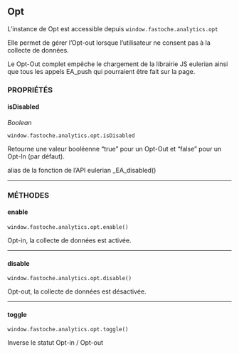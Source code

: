 ## Opt
L’instance de Opt est accessible depuis
`window.fastoche.analytics.opt`

Elle permet de gérer l’Opt-out lorsque l’utilisateur ne consent pas à la collecte de données.

Le Opt-Out complet empêche le chargement de la librairie JS eulerian ainsi que tous les appels EA_push qui pourraient être fait sur la page.

### PROPRIÉTÉS

#### isDisabled

_Boolean_

`window.fastoche.analytics.opt.isDisabled`

Retourne une valeur booléenne “true” pour un Opt-Out et “false” pour un Opt-In (par défaut).

alias de la fonction de l’API eulerian _EA_disabled()

* * *

### MÉTHODES

#### enable

`window.fastoche.analytics.opt.enable()`

Opt-in, la collecte de données est activée.

* * *

#### disable

`window.fastoche.analytics.opt.disable()`

Opt-out, la collecte de données est désactivée.

* * *

#### toggle

`window.fastoche.analytics.opt.toggle()`

Inverse le statut Opt-in / Opt-out
